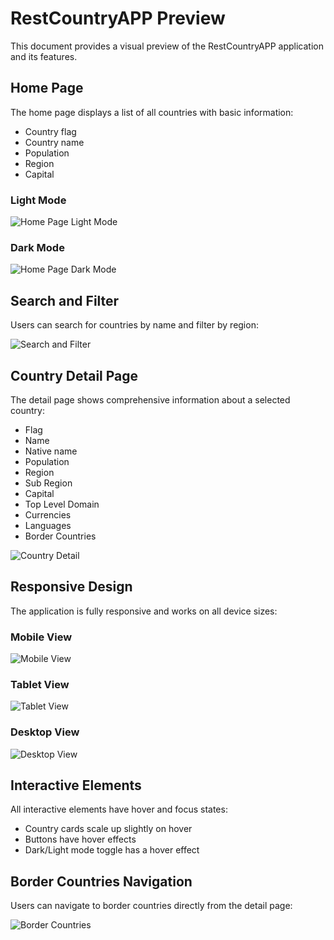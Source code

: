 # RestCountryAPP Preview

This document provides a visual preview of the RestCountryAPP application and its features.

## Home Page

The home page displays a list of all countries with basic information:

- Country flag
- Country name
- Population
- Region
- Capital

### Light Mode
![Home Page Light Mode](https://via.placeholder.com/800x450.png?text=Home+Page+Light+Mode)

### Dark Mode
![Home Page Dark Mode](https://via.placeholder.com/800x450.png?text=Home+Page+Dark+Mode)

## Search and Filter

Users can search for countries by name and filter by region:

![Search and Filter](https://via.placeholder.com/800x200.png?text=Search+and+Filter+Functionality)

## Country Detail Page

The detail page shows comprehensive information about a selected country:

- Flag
- Name
- Native name
- Population
- Region
- Sub Region
- Capital
- Top Level Domain
- Currencies
- Languages
- Border Countries

![Country Detail](https://via.placeholder.com/800x600.png?text=Country+Detail+Page)

## Responsive Design

The application is fully responsive and works on all device sizes:

### Mobile View
![Mobile View](https://via.placeholder.com/375x667.png?text=Mobile+View)

### Tablet View
![Tablet View](https://via.placeholder.com/768x1024.png?text=Tablet+View)

### Desktop View
![Desktop View](https://via.placeholder.com/1440x900.png?text=Desktop+View)

## Interactive Elements

All interactive elements have hover and focus states:

- Country cards scale up slightly on hover
- Buttons have hover effects
- Dark/Light mode toggle has a hover effect

## Border Countries Navigation

Users can navigate to border countries directly from the detail page:

![Border Countries](https://via.placeholder.com/800x200.png?text=Border+Countries+Navigation)